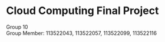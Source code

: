 # Cloud Computing Final Project
Group 10
<br>
Group Member: 113522043, 113522057, 113522099, 113522116

